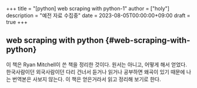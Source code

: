 +++
title = "[python] web scraping with python-1"
author = ["holy"]
description = "예전 자료 수집중"
date = 2023-08-05T00:00:00+09:00
draft = true
+++

## web scraping with python {#web-scraping-with-python}

이 책은 Ryan Mitchell이 쓴 책을 정리한 것이다. 원서는 아니고, 어떻게
해서 얻었다. 한국사람이던 외국사람이던 다리 건너서 듣거나 읽거나
공부하면 왜곡이 있기 때문에 나는 번역본은 사보지 않는다. 이 책은
얻은거라서 읽고 정리해 보기로 한다.
